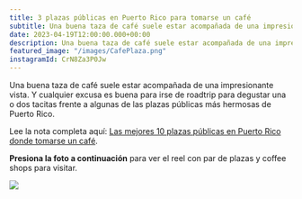 ```yaml
---
title: 3 plazas públicas en Puerto Rico para tomarse un café
subtitle: Una buena taza de café suele estar acompañada de una impresionante vista. Y cualquier excusa es buena para irse de roadtrip para degustar una o dos tacitas frente a algunas de las plazas públicas más hermosas de Puerto Rico. 
date: 2023-04-19T12:00:00.000+00:00
description: Una buena taza de café suele estar acompañada de una impresionante vista. Y cualquier excusa es buena para irse de roadtrip para degustar una o dos tacitas frent a algunas de las plazas públicas más hermosas de Puerto Rico. 
featured_image: "/images/CafePlaza.png"
instagramId: CrN8Za3P0Jw
---
```

<p>Una buena taza de café suele estar acompañada de una impresionante vista. Y cualquier excusa es buena para irse de roadtrip para degustar una o dos tacitas frente a algunas de las plazas públicas más hermosas de Puerto Rico. </p>

<p>Lee la nota completa aquí: <a href="https://www.plateapr.com/plazas-publicas-en-puerto-rico-donde-tomarse-un-cafe/">Las mejores 10 plazas públicas en Puerto Rico donde tomarse un café</a>.

<p><b>Presiona la foto a continuación</b> para ver el reel con par de plazas y coffee shops para visitar.</p>

<p><a href="https://www.instagram.com/p/CrN8Za3P0Jw/"><img src="https://www.rgjanet.com/images/plazasIG.png"></a></p>
